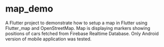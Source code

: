 # map_demo

A Flutter project to demonstrate how to setup a map in Flutter using Flutter_map and OpenStreetMap.
Map is displaying markers showing positions of cars fetched from Firebase Realtime Database.
Only Android version of mobile application was tested.
